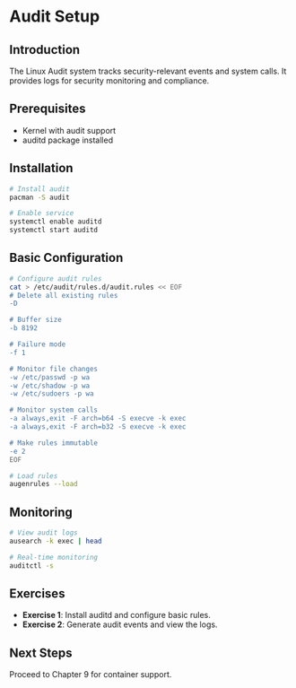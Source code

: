 # Audit Setup

## Introduction

The Linux Audit system tracks security-relevant events and system calls. It provides logs for security monitoring and compliance.

## Prerequisites

- Kernel with audit support
- auditd package installed

## Installation

```bash
# Install audit
pacman -S audit

# Enable service
systemctl enable auditd
systemctl start auditd
```

## Basic Configuration

```bash
# Configure audit rules
cat > /etc/audit/rules.d/audit.rules << EOF
# Delete all existing rules
-D

# Buffer size
-b 8192

# Failure mode
-f 1

# Monitor file changes
-w /etc/passwd -p wa
-w /etc/shadow -p wa
-w /etc/sudoers -p wa

# Monitor system calls
-a always,exit -F arch=b64 -S execve -k exec
-a always,exit -F arch=b32 -S execve -k exec

# Make rules immutable
-e 2
EOF

# Load rules
augenrules --load
```

## Monitoring

```bash
# View audit logs
ausearch -k exec | head

# Real-time monitoring
auditctl -s
```

## Exercises

- **Exercise 1**: Install auditd and configure basic rules.
- **Exercise 2**: Generate audit events and view the logs.

## Next Steps

Proceed to Chapter 9 for container support.
